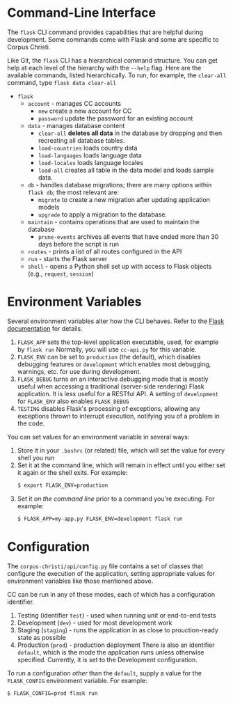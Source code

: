 # Command-Line Interface

The `flask` CLI command provides capabilities that are
helpful during development.
Some commands come with Flask
and some are specific to Corpus Christi.

Like Git, the `flask` CLI has a hierarchical command structure.
You can get help at each level of the hierarchy
with the `--help` flag.
Here are the available commands, 
listed hierarchically.
To run, for example, the `clear-all` command,
type `flask data clear-all`

- `flask`
    - `account` - manages CC accounts
        - `new` create a new account for CC
        - `password` update the password for an existing account
    - `data` - manages database content
        - `clear-all` **deletes all data** in the database by dropping and then recreating all database tables.
        - `load-countries` loads country data
        - `load-languages` loads language data
        - `load-locales` loads language locales
        - `load-all` creates all table in the data model and loads sample data.
    - `db` - handles database migrations; there are many options within `flask db`; the most relevant are:
        - `migrate` to create a new migration after updating application models
        - `upgrade` to apply a migration to the database.    
    - `maintain` - contains operations that are used to maintain the database
        - `prune-events` archives all events that have ended more than 30 days before the script is run
    - `routes` - prints a list of all routes configured in the API
    - `run` - starts the Flask server
    - `shell` - opens a Python shell set up with access to Flask objects (e.g., `request`, `session`)

# Environment Variables

Several environment variables alter how the CLI behaves.
Refer to the [Flask documentation](http://flask.pocoo.org/docs/1.0/config/)
for details.

1. `FLASK_APP` sets the top-level application executable, used, for example by `flask run`
   Normally, you will use `cc-api.py` for this variable.
1. `FLASK_ENV` can be set to `production` (the default), which disables debugging features
   or `development` which enables most debugging, warnings, etc. for use during development.
1. `FLASK_DEBUG` turns on an interactive debugging mode that is mostly useful when accessing
   a traditional (server-side rendering) Flask application. It is less useful for a RESTful API.
   A setting of `development` for `FLASK_ENV` also enables `FLASK_DEBUG`
1. `TESTING` disables Flask's processing of exceptions, allowing any exceptions thrown
   to interrupt execution, notifying you of a problem in the code.
   
You can set values for an environment variable in several ways:
1. Store it in your `.bashrc` (or related) file, 
   which will set the value for every shell you run
1. Set it at the command line, which will remain in effect
   until you either set it again or the shell exits.
   For example:
   ```bash
   $ export FLASK_ENV=production
   ```
1. Set it _on the command line_ prior to a command you're executing.
   For example:
   ```bash
   $ FLASK_APP=my-app.py FLASK_ENV=development flask run
   ``` 

# Configuration

The `corpus-christi/api/config.py` file contains a set of classes 
that configure the execution of the application,
setting appropriate values for environment variables like those mentioned above.

CC can be run in any of these modes,
each of which has a configuration identifier.
1. Testing (identifier `test`) - used when running unit or end-to-end tests
1. Development (`dev`) - used for most development work
1. Staging (`staging`) - runs the application in as close to prouction-ready state as possible
1. Production (`prod`) - production deployment
There is also an identifier `default`, which is the mode
the application runs unless otherwise specified.
Currently, it is set to the Development configuration.

To run a configuration _other_ than the `default`,
supply a value for the `FLASK_CONFIG` environment variable.
For example:
```bash
$ FLASK_CONFIG=prod flask run
```
